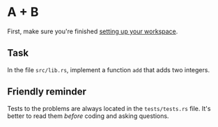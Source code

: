 # A + B

First, make sure you're finished [setting up your workspace](https://github.com/DBarinovv/rust_2023_homework/blob/master/docs/setup.md).

## Task

In the file `src/lib.rs`, implement a function `add` that adds two integers.

## Friendly reminder

Tests to the problems are always located in the `tests/tests.rs` file. It's better to read them _before_ coding and asking questions.
